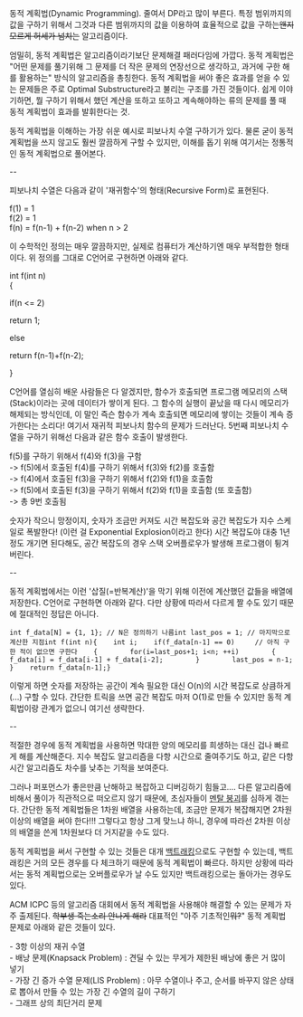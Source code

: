 동적 계획법(Dynamic Programming). 줄여서 DP라고 많이 부른다. 특정 범위까지의 값을 구하기 위해서 그것과 다른 범위까지의
값을 이용하여 효율적으로 값을 구하는<del>왠지 모르게 허세가 넘치는</del> 알고리즘이다.

엄밀히, 동적 계획법은 알고리즘이라기보단 문제해결 패러다임에 가깝다. 동적 계획법은 "어떤 문제를 풀기위해 그 문제를 더 작은 문제의
연장선으로 생각하고, 과거에 구한 해를 활용하는" 방식의 알고리즘을 총칭한다. 동적 계획법을 써야 좋은 효과를 얻을 수 있는 문제들은 주로
Optimal Substructure라고 불리는 구조를 가진 것들이다. 쉽게 이야기하면, 뭘 구하기 위해서 했던 계산을 또하고 또하고
계속해야하는 류의 문제를 풀 때 동적 계획법이 효과를 발휘한다는 것.

동적 계획법을 이해하는 가장 쉬운 예시로 피보나치 수열 구하기가 있다. 물론 굳이 동적 계획법을 쓰지 않고도 훨씬 깔끔하게 구할 수 있지만,
이해를 돕기 위해 여기서는 정통적인 동적 계획법으로 풀어본다.

\--

피보나치 수열은 다음과 같이 '재귀함수'의 형태(Recursive Form)로 표현된다.

f(1) = 1  
f(2) = 1  
f(n) = f(n-1) + f(n-2) when n > 2

이 수학적인 정의는 매우 깔끔하지만, 실제로 컴퓨터가 계산하기엔 매우 부적합한 형태이다. 위 정의를 그대로 C언어로 구현하면 아래와 같다.

int f(int n)  
{  

if(n <= 2)  

return 1;

else  

return f(n-1)+f(n-2);

}

C언어를 열심히 배운 사람들은 다 알겠지만, 함수가 호출되면 프로그램 메모리의 스택(Stack)이라는 곳에 데이터가 쌓이게 된다. 그 함수의
실행이 끝났을 때 다시 메모리가 해제되는 방식인데, 이 말인 즉슨 함수가 계속 호출되면 메모리에 쌓이는 것들이 계속 증가한다는 소리다!
여기서 재귀적 피보나치 함수의 문제가 드러난다. 5번째 피보나치 수열을 구하기 위해선 다음과 같은 함수 호출이 발생한다.

f(5)를 구하기 위해서 f(4)와 f(3)을 구함  
-> f(5)에서 호출된 f(4)를 구하기 위해서 f(3)와 f(2)를 호출함  
-> f(4)에서 호출된 f(3)을 구하기 위해서 f(2)와 f(1)을 호출함  
-> f(5)에서 호출된 f(3)을 구하기 위해서 f(2)와 f(1)을 호출함 (또 호출함)  
-> 총 9번 호출됨

숫자가 작으니 망정이지, 숫자가 조금만 커져도 시간 복잡도와 공간 복잡도가 지수 스케일로 폭발한다! (이런 걸 Exponential
Explosion이라고 한다) 시간 복잡도야 대충 1년 정도 개기면 된다해도, 공간 복잡도의 경우 스택 오버플로우가 발생해 프로그램이
튕겨버린다.

\--

동적 계획법에서는 이런 '삽질(=반복계산)'을 막기 위해 이전에 계산했던 값들을 배열에 저장한다. C언어로 구현하면 아래와 같다. 다만
상황에 따라서 다르게 짤 수도 있기 때문에 절대적인 정답은 아니다.  

    
    
    int f_data[N] = {1, 1}; // N은 정의하기 나름int last_pos = 1; // 마지막으로 계산한 지점int f(int n){    int i;    if(f_data[n-1] == 0)     // 아직 구한 적이 없으면 구한다    {        for(i=last_pos+1; i<n; ++i)        {            f_data[i] = f_data[i-1] + f_data[i-2];        }        last_pos = n-1;    }    return f_data[n-1];}

이렇게 하면 숫자를 저장하는 공간이 계속 필요한 대신 O(n)의 시간 복잡도로 상큼하게(...) 구할 수 있다. 간단한 트릭을 쓰면 공간
복잡도 마저 O(1)로 만들 수 있지만 동적 계획법이랑 관계가 없으니 여기선 생략한다.

\--

적절한 경우에 동적 계획법을 사용하면 막대한 양의 메모리를 희생하는 대신 겁나 빠르게 해를 계산해준다. 지수 복잡도 알고리즘을 다항 시간으로
줄여주기도 하고, 같은 다항 시간 알고리즘도 차수를 낮추는 기적을 보여준다.

그러나 퍼포먼스가 좋은만큼 난해하고 복잡하고 디버깅하기 힘들고.... 다른 알고리즘에 비해서 풀이가 직관적으로 떠오르지 않기 때문에,
초심자들이 [멘탈 붕괴](%EB%A9%98%ED%83%88%20%EB%B6%95%EA%B4%B4.md)를 심하게 겪는다. 간단한 동적
계획법들은 1차원 배열을 사용하는데, 조금만 문제가 복잡해지면 2차원 이상의 배열을 써야 한다!!! 그렇다고 항상 그게 맞느냐 하니, 경우에
따라선 2차원 이상의 배열을 쓴게 1차원보다 더 거지같을 수도 있다.

동적 계획법을 써서 구현할 수 있는 것들은 대개
[백트래킹](%EB%B0%B1%ED%8A%B8%EB%9E%98%ED%82%B9.md)으로도 구현할 수 있는데, 백트래킹은 거의 모든
경우를 다 체크하기 때문에 동적 계획법이 빠르다. 하지만 상황에 따라서는 동적 계획법으로는 오버플로우가 날 수도 있지만 백트래킹으로는
돌아가는 경우도 있다.

ACM ICPC 등의 알고리즘 대회에서 동적 계획법을 사용해야 해결할 수 있는 문제가 자주 출제된다. <del>학부생 죽는소리 안나게
해라</del> 대표적인 "아주 기초적인<del>뭐?</del>" 동적 계획법 문제로 아래와 같은 것들이 있다.

\- 3항 이상의 재귀 수열  
\- 배낭 문제(Knapsack Problem) : 견딜 수 있는 무게가 제한된 배낭에 좋은 거 많이 넣기  
\- 가장 긴 증가 수열 문제(LIS Problem) : 아무 수열이나 주고, 순서를 바꾸지 않은 상태로 뽑아서 만들 수 있는 가장 긴
수열의 길이 구하기  
\- 그래프 상의 최단거리 문제

